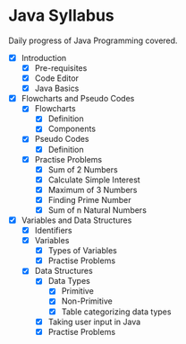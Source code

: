 # Java Syllabus

Daily progress of Java Programming covered.

- [x] Introduction
    - [x] Pre-requisites
    - [x] Code Editor
    - [x] Java Basics
- [x] Flowcharts and Pseudo Codes
    - [x] Flowcharts
        - [x] Definition
        - [x] Components
    - [x] Pseudo Codes
        - [x] Definition
    - [x] Practise Problems
        - [x] Sum of 2 Numbers
        - [x] Calculate Simple Interest
        - [x] Maximum of 3 Numbers
        - [x] Finding Prime Number
        - [x] Sum of n Natural Numbers
- [x] Variables and Data Structures
    - [x] Identifiers
    - [x] Variables
        - [x] Types of Variables
        - [x] Practise Problems
    - [x] Data Structures
        - [x] Data Types
            - [x] Primitive
            - [x] Non-Primitive
            - [x] Table categorizing data types
        - [x] Taking user input in Java
        - [x] Practise Problems
